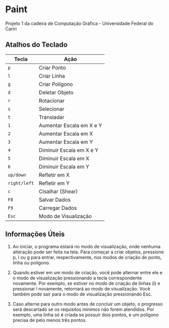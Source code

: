 # Paint

Projeto 1 da cadeira de Computação Gráfica - Universidade Federal do Cariri

## Atalhos do Teclado

| Tecla        | Ação                     |
| ------------ | ------------------------ |
| `p`          | Criar Ponto              |
| `l`          | Criar Linha              |
| `g`          | Criar Polígono           |
| `d`          | Deletar Objeto           |
| `r`          | Rotacionar               |
| `s`          | Selecionar               |
| `t`          | Transladar               |
| `1`          | Aumentar Escala em X e Y |
| `2`          | Aumentar Escala em X     |
| `3`          | Aumentar Escala em Y     |
| `4`          | Diminuir Escala em X e Y |
| `5`          | Diminuir Escala em X     |
| `6`          | Diminuir Escala em Y     |
| `up/down`    | Refletir em X            |
| `right/left` | Refletir em Y            |
| `c`          | Cisalhar (Shear)         |
| `F8`         | Salvar Dados             |
| `F9`         | Carregar Dados           |
| `Esc`        | Modo de Visualização     |

## Informações Úteis

1. Ao iniciar, o programa estará no modo de visualização, onde nenhuma alteração pode ser feita na tela. Para começar a criar objetos, pressione p, l ou g para entrar, respectivamente, nos modos de criação de ponto, linha ou polígono.

2. Quando estiver em um modo de criação, você pode alternar entre ele e o modo de visualização pressionando a tecla correspondente novamente. Por exemplo, se estiver no modo de criação de linhas (l) e pressionar l novamente, retornará ao modo de visualização. Você também pode sair para o modo de visualização pressionando Esc.

3. Caso alterne para outro modo antes de concluir um objeto, o progresso será descartado se os requisitos mínimos não forem atendidos. Por exemplo, uma linha só é criada se possuir dois pontos, e um polígono precisa de pelo menos três pontos.
